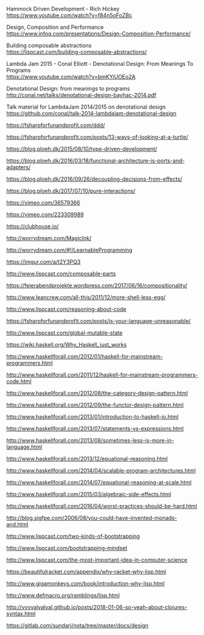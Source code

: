 Hammock Driven Development - Rich Hickey <br>
https://www.youtube.com/watch?v=f84n5oFoZBc

Design, Composition and Performance <br>
https://www.infoq.com/presentations/Design-Composition-Performance/

Building composable abstractions <br>
https://lispcast.com/building-composable-abstractions/

Lambda Jam 2015 - Conal Elliott - Denotational Design: From Meanings To Programs <br>
https://www.youtube.com/watch?v=bmKYiUOEo2A

Denotational Design: from meanings to programs <br>
http://conal.net/talks/denotational-design-bayhac-2014.pdf

Talk material for LambdaJam 2014/2015 on denotational design  <br>
https://github.com/conal/talk-2014-lambdajam-denotational-design

https://fsharpforfunandprofit.com/ddd/

https://fsharpforfunandprofit.com/posts/13-ways-of-looking-at-a-turtle/

https://blog.ploeh.dk/2015/08/10/type-driven-development/

https://blog.ploeh.dk/2016/03/18/functional-architecture-is-ports-and-adapters/

https://blog.ploeh.dk/2016/09/26/decoupling-decisions-from-effects/

https://blog.ploeh.dk/2017/07/10/pure-interactions/

https://vimeo.com/36579366

https://vimeo.com/223309989

https://clubhouse.io/

http://worrydream.com/MagicInk/

http://worrydream.com/#!/LearnableProgramming

https://imgur.com/a/t2Y3PQ3

http://www.lispcast.com/composable-parts

https://feierabendprojekte.wordpress.com/2017/06/16/compositionality/

http://www.leancrew.com/all-this/2011/12/more-shell-less-egg/

http://www.lispcast.com/reasoning-about-code

https://fsharpforfunandprofit.com/posts/is-your-language-unreasonable/

http://www.lispcast.com/global-mutable-state

https://wiki.haskell.org/Why_Haskell_just_works

http://www.haskellforall.com/2012/01/haskell-for-mainstream-programmers.html

http://www.haskellforall.com/2011/12/haskell-for-mainstream-programmers-code.html

http://www.haskellforall.com/2012/08/the-category-design-pattern.html

http://www.haskellforall.com/2012/09/the-functor-design-pattern.html

http://www.haskellforall.com/2013/01/introduction-to-haskell-io.html

http://www.haskellforall.com/2013/07/statements-vs-expressions.html

http://www.haskellforall.com/2013/08/sometimes-less-is-more-in-language.html

http://www.haskellforall.com/2013/12/equational-reasoning.html

http://www.haskellforall.com/2014/04/scalable-program-architectures.html

http://www.haskellforall.com/2014/07/equational-reasoning-at-scale.html

http://www.haskellforall.com/2015/03/algebraic-side-effects.html

http://www.haskellforall.com/2016/04/worst-practices-should-be-hard.html

http://blog.sigfpe.com/2006/08/you-could-have-invented-monads-and.html

http://www.lispcast.com/two-kinds-of-bootstrapping

http://www.lispcast.com/bootstrapping-mindset

http://www.lispcast.com/the-most-important-idea-in-computer-science

https://beautifulracket.com/appendix/why-racket-why-lisp.html

http://www.gigamonkeys.com/book/introduction-why-lisp.html

http://www.defmacro.org/ramblings/lisp.html

http://vvvvalvalval.github.io/posts/2018-01-06-so-yeah-about-clojures-syntax.html

https://gitlab.com/sundarj/nota/tree/master/docs/design
